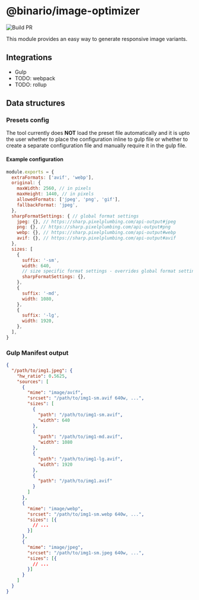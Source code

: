 # @binario/image-optimizer
![Build PR](https://github.com/github/docs/actions/workflows/main.yml/badge.svg)

This module provides an easy way to generate responsive image variants.

## Integrations

- Gulp
- TODO: webpack
- TODO: rollup

## Data structures

### Presets config
The tool currently does **NOT** load the preset file automatically and it is upto the user whether to place the configuration inline to gulp file or whether to create a separate configuration file and manually require it in the gulp file.

#### Example configuration
```javascript
module.exports = {
  extraFormats: ['avif', 'webp'],
  original: {
    maxWidth: 2560, // in pixels
    maxHeight: 1440, // in pixels
    allowedFormats: ['jpeg', 'png', 'gif'],
    fallbackFormat: 'jpeg',
  },
  sharpFormatSettings: { // global format settings
    jpeg: {}, // https://sharp.pixelplumbing.com/api-output#jpeg
    png: {}, // https://sharp.pixelplumbing.com/api-output#png
    webp: {}, // https://sharp.pixelplumbing.com/api-output#webp
    avif: {}, // https://sharp.pixelplumbing.com/api-output#avif
  },
  sizes: [
    {
      suffix: '-sm',
      width: 640,
      // size specific format settings - overrides global format settings
      sharpFormatSettings: {},
    },
    {
      suffix: '-md',
      width: 1080,
    },
    {
      suffix: '-lg',
      width: 1920,
    },
  ],
}
```

### Gulp Manifest output

```json
{
  "/path/to/img1.jpeg": {
    "hw_ratio": 0.5625,
    "sources": [
      {
        "mime": "image/avif",
        "srcset": "/path/to/img1-sm.avif 640w, ...",
        "sizes": [
          {
            "path": "/path/to/img1-sm.avif",
            "width": 640
          },
          {
            "path": "/path/to/img1-md.avif",
            "width": 1080
          },
          {
            "path": "/path/to/img1-lg.avif",
            "width": 1920
          },
          {
            "path": "/path/to/img1.avif"
          }
        ]
      },
      {
        "mime": "image/webp",
        "srcset": "/path/to/img1-sm.webp 640w, ...",
        "sizes": [{
          // ...
        }]
      },
      {
        "mime": "image/jpeg",
        "srcset": "/path/to/img1-sm.jpeg 640w, ...",
        "sizes": [{
          // ...
        }]
      }
    ]
  }
}
```
